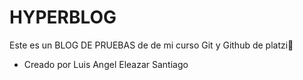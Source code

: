 # HYPERBLOG

Este es un BLOG DE PRUEBAS de de mi curso Git y Github de platzi💚


* Creado por Luis Angel Eleazar Santiago
